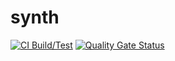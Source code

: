 # synth

[![CI Build/Test](https://github.com/paulhuggett/synth/actions/workflows/ci.yaml/badge.svg)](https://github.com/paulhuggett/synth/actions/workflows/ci.yaml)
[![Quality Gate Status](https://sonarcloud.io/api/project_badges/measure?project=paulhuggett_synth&metric=alert_status)](https://sonarcloud.io/summary/new_code?id=paulhuggett_synth)
